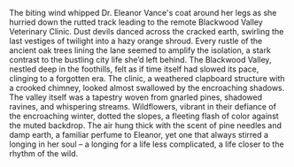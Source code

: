 The biting wind whipped Dr. Eleanor Vance's coat around her legs as she hurried down the rutted track leading to the remote Blackwood Valley Veterinary Clinic.  Dust devils danced across the cracked earth, swirling the last vestiges of twilight into a hazy orange shroud.  Every rustle of the ancient oak trees lining the lane seemed to amplify the isolation, a stark contrast to the bustling city life she’d left behind.  The Blackwood Valley, nestled deep in the foothills, felt as if time itself had slowed its pace, clinging to a forgotten era.  The clinic, a weathered clapboard structure with a crooked chimney, looked almost swallowed by the encroaching shadows.  The valley itself was a tapestry woven from gnarled pines, shadowed ravines, and whispering streams.  Wildflowers, vibrant in their defiance of the encroaching winter, dotted the slopes, a fleeting flash of color against the muted backdrop.  The air hung thick with the scent of pine needles and damp earth, a familiar perfume to Eleanor, yet one that always stirred a longing in her soul – a longing for a life less complicated, a life closer to the rhythm of the wild.
